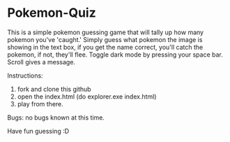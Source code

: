 # Pokemon-Quiz
This is a simple pokemon guessing game that will tally up how many pokemon you've 'caught.'
Simply guess what pokemon the image is showing in the text box, if you get the name correct, you'll catch the pokemon, if not, they'll flee.
Toggle dark mode by pressing your space bar.
Scroll gives a message.

Instructions:
1. fork and clone this github
2. open the index.html (do explorer.exe index.html)
3. play from there.

Bugs:
no bugs known at this time.


Have fun guessing :D